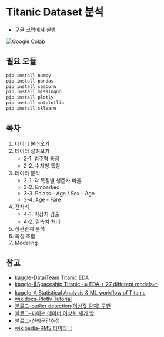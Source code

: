 # Titanic Dataset 분석
* 구글 코랩에서 실행

[![Google Colab](https://img.shields.io/badge/GoogleColab-F9AB00.svg?&style=for-the-badge&logo=GoogleColab&logoColor=white)](https://colab.research.google.com/github/7l-hyuk/Machine-Learning-Assignment/blob/master/%EA%B3%BC%EC%A0%9C1-Titanic%20Dataset.ipynb)

## 필요 모듈
```python
pip install numpy
pip install pandas
pip install seaborn
pip install missingno
pip install plotly
pip install matplotlib
pip install sklearn
```

## 목차
1. 데이터 불러오기
2. 데이터 살펴보기
   * 2-1. 범주형 특징
   * 2-2. 수치형 특징
3. 데이터 분석
   * 3-1. 각 특징별 생존자 비율
   * 3-2. Embarked
   * 3-3. Pclass - Age / Sex - Age
   * 3-4. Age - Fare
4. 전처리
   * 4-1. 이상치 검출
   * 4-2. 결측치 처리
5. 상관관계 분석
6. 특징 조합
7. Modeling

## 참고
* [kaggle-DataiTeam Titanic EDA](https://www.kaggle.com/code/kanncaa1/dataiteam-titanic-eda)
* [kaggle-🚀Spaceship Titanic -📊EDA + 27 different models📈](https://www.kaggle.com/code/odins0n/spaceship-titanic-eda-27-different-models)
* [kaggle-A Statistical Analysis & ML workflow of Titanic](https://www.kaggle.com/code/masumrumi/a-statistical-analysis-ml-workflow-of-titanic)
* [wikidocs-Plotly Tutorial](https://wikidocs.net/185374)
* [블로그-outlier detection(이상값 탐지) 구현](https://velog.io/@choonsik_mom/outlier-detection%EC%9D%B4%EC%83%81%EA%B0%92-%ED%83%90%EC%A7%80-%EA%B5%AC%ED%98%84)
* [블로그-파이썬 데이터 이상치 제거 방](https://bigdaheta.tistory.com/82)
* [블로그-신뢰구간추정](https://kongdols-room.tistory.com/152)
* [wikipedia-RMS 타이타닉](https://ko.wikipedia.org/wiki/RMS_%ED%83%80%EC%9D%B4%ED%83%80%EB%8B%89)

